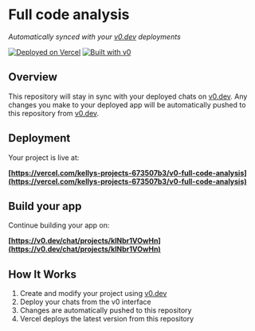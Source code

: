 # Full code analysis

*Automatically synced with your [v0.dev](https://v0.dev) deployments*

[![Deployed on Vercel](https://img.shields.io/badge/Deployed%20on-Vercel-black?style=for-the-badge&logo=vercel)](https://vercel.com/kellys-projects-673507b3/v0-full-code-analysis)
[![Built with v0](https://img.shields.io/badge/Built%20with-v0.dev-black?style=for-the-badge)](https://v0.dev/chat/projects/klNbr1VOwHn)

## Overview

This repository will stay in sync with your deployed chats on [v0.dev](https://v0.dev).
Any changes you make to your deployed app will be automatically pushed to this repository from [v0.dev](https://v0.dev).

## Deployment

Your project is live at:

**[https://vercel.com/kellys-projects-673507b3/v0-full-code-analysis](https://vercel.com/kellys-projects-673507b3/v0-full-code-analysis)**

## Build your app

Continue building your app on:

**[https://v0.dev/chat/projects/klNbr1VOwHn](https://v0.dev/chat/projects/klNbr1VOwHn)**

## How It Works

1. Create and modify your project using [v0.dev](https://v0.dev)
2. Deploy your chats from the v0 interface
3. Changes are automatically pushed to this repository
4. Vercel deploys the latest version from this repository